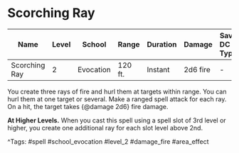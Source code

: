 # Scorching Ray

| Name | Level | School | Range | Duration | Damage | Save DC & Type |
|------|-------|--------|-------|----------|--------|----------------|
| Scorching Ray | 2 | Evocation | 120 ft. | Instant | 2d6 fire | - |

You create three rays of fire and hurl them at targets within range. You can hurl them at one target or several. Make a ranged spell attack for each ray. On a hit, the target takes {@damage 2d6} fire damage.

**At Higher Levels.** When you cast this spell using a spell slot of 3rd level or higher, you create one additional ray for each slot level above 2nd.

^Tags: #spell #school_evocation #level_2 #damage_fire #area_effect